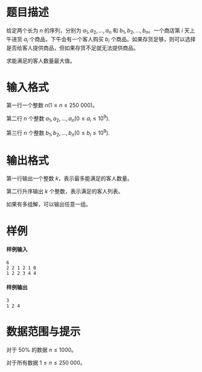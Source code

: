 
# 题目描述

给定两个长为 $n$ 的序列，分别为 $a_1,a_2,\ldots,a_n$ 和 $b_1,b_2,\ldots,b_n$。一个商店第 $i$ 天上午进货 $a_i$ 个商品，下午会有一个客人购买 $b_i$ 个商品。如果存货足够，则可以选择是否给客人提供商品，但如果存货不足就无法提供商品。

求能满足的客人数量最大值。

# 输入格式

第一行一个整数 $n (1 \le n \le 250\ 000)$。

第二行 $n$ 个整数 $a_1,a_2,\ldots,a_n (0 \le a_i \le 10^9)$.

第三行 $n$ 个整数 $b_1,b_2,\ldots,b_n (0 \le b_i \le 10^9)$.

# 输出格式

第一行输出一个整数 $k$，表示最多能满足的客人数量。

第二行升序输出 $k$ 个整数，表示满足的客人列表。

如果有多组解，可以输出任意一组。

# 样例

#### 样例输入
```plain
6
2 2 1 2 1 0
1 2 2 3 4 4
```

#### 样例输出
```plain
3
1 2 4
```

# 数据范围与提示

对于 $50\%$ 的数据 $n \le 1000$。

对于所有数据 $1 \le n \le 250\ 000$。

